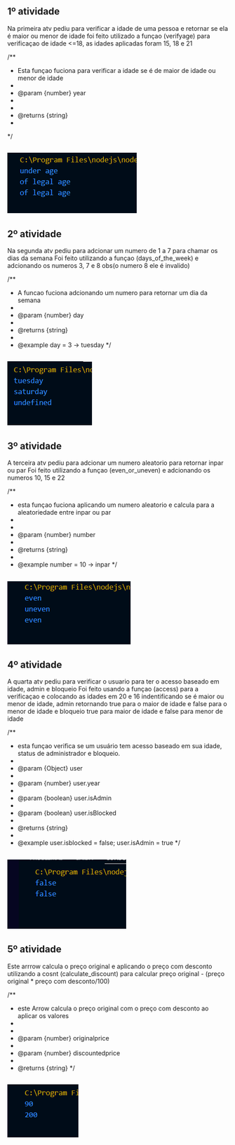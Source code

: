 
## 1º atividade

Na primeira atv pediu para verificar a idade de uma pessoa e retornar se ela é maior ou menor de idade
foi feito utilizado a funçao (verifyage) para verificaçao de idade <=18, as idades aplicadas foram 15, 18 e 21

/**
 * Esta funçao fuciona para verificar a idade se é de maior de idade ou menor de idade
 * 
 * @param {number} year
 *
 * 
 *  @returns {string} 
 *
 */

![alt text](<Captura de tela 2024-11-22 201437.png>)
---

## 2º atividade

Na segunda atv pediu para adcionar um numero de 1 a 7 para chamar os dias da semana 
Foi feito utilizando a funçao (days_of_the_week) e adcionando os numeros 3, 7 e 8 obs(o numero 8 ele é invalido)



/**
 * A funcao fuciona adcionando um numero para retornar um dia da semana
 * 
 * @param {number} day
 * 
 * @returns {string}
 * 
 * @example day = 3 -> tuesday
 */

 ![alt text](<Captura de tela 2024-11-22 201459.png>)
---

## 3º atividade

A terceira atv pediu para adcionar um numero aleatorio para retornar inpar ou par
Foi feito utilizando a funçao (even_or_uneven) e adcionando os numeros 10, 15 e  22





/**
 * esta funçao fuciona aplicando um numero aleatorio e calcula para a aleatoriedade entre inpar ou par
 * 
 * 
 * @param {number} number 
 * 
 * @returns {string}
 * 
 * @example number = 10 -> inpar
 */

 ![alt text](<Captura de tela 2024-11-22 201519.png>)
---

## 4º atividade

A quarta atv pediu para verificar o usuario para ter o acesso baseado em idade, admin e bloqueio
Foi feito usando a funçao (access) para a verificaçao e colocando as idades em 20 e 16 indentificando se é maior ou menor de idade, admin retornando true para o maior de idade e false para o menor de idade e bloqueio true para maior de idade e false para menor de idade

/**
 * esta funçao verifica se um usuário tem acesso baseado em sua idade, status de administrador e bloqueio.
 *
 * @param {Object} user 
 * 
 * @param {number} user.year 
 * 
 * @param {boolean} user.isAdmin 
 *
 *  @param {boolean} user.isBlocked 
 *
 *  @returns {string} 
 * 
 * @example user.isblocked = false; user.isAdmin = true
 */

 ![alt text](<Captura de tela 2024-11-22 201530.png>)
---

## 5º atividade

Este arrrow calcula o preço original e aplicando o preço com desconto
utilizando a cosnt (calculate_discount) para calcular preço original - (preço original * preço com desconto/100)




/**
 * este Arrow calcula o preço original com o preço com desconto ao aplicar os valores
 * 
 * 
 * @param {number} originalprice 
 * 
 * @param {number} discountedprice 
 * 
 * @returns {string}
 */

 ![alt text](<Captura de tela 2024-11-22 201540.png>)
---